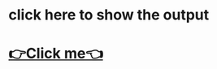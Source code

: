<h1>click here to show the output<h1>
<a href="https://jitu-jk.github.io/lenskart_clone/dashboard.html">👉Click me👈</a>
